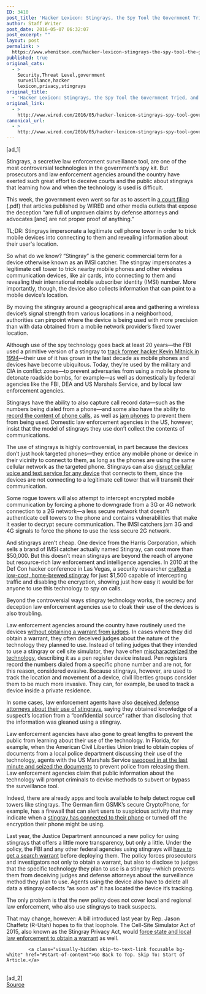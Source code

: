 ```yaml
---
ID: 3410
post_title: 'Hacker Lexicon: Stingrays, the Spy Tool the Government Tried, and Failed, to Hide'
author: Staff Writer
post_date: 2016-05-07 06:32:07
post_excerpt: ""
layout: post
permalink: >
  https://www.whenitson.com/hacker-lexicon-stingrays-the-spy-tool-the-government-tried-and-failed-to-hide/
published: true
original_cats:
  - >
    Security,Threat Level,government
    surveillance,hacker
    lexicon,privacy,stingrays
original_title:
  - 'Hacker Lexicon: Stingrays, the Spy Tool the Government Tried, and Failed, to Hide'
original_link:
  - >
    http://www.wired.com/2016/05/hacker-lexicon-stingrays-spy-tool-government-tried-failed-hide/
canonical_url:
  - >
    http://www.wired.com/2016/05/hacker-lexicon-stingrays-spy-tool-government-tried-failed-hide/
---
```

 [ad_1]
<br><div id=""><p>Stingrays, a secretive law enforcement surveillance tool, are one of the most controversial technologies in the government’s spy kit. But prosecutors and law enforcement agencies around the country have exerted such great effort to deceive courts and the public about stingrays that learning how and when the technology is used is difficult. </p>
<p>This week, the government even went so far as to assert in <a href="https://www.wired.com/wp-content/uploads/2016/05/Stingray-no-deception.pdf">a court filing</a> (.pdf) that articles published by WIRED and other media outlets that expose the deception “are full of unproven claims by defense attorneys and advocates [and] are not proper proof of anything.”</p>
<p data-js="fader" class="pullquote carve fader">
	TL;DR: Stingrays impersonate a legitimate cell phone tower in order to trick mobile devices into connecting to them and revealing information about their user's location.	<span class="attribution"/>
</p>

<p>So what do we know? “Stingray” is the generic commercial term for a device otherwise known as an IMSI catcher. The stingray impersonates a legitimate cell tower to trick nearby mobile phones and other wireless communication devices, like air cards, into connecting to them and revealing their international mobile subscriber identity (IMSI) number. More importantly, though, the device also collects information that can point to a mobile device’s location.</p>
<p>By moving the stingray around a geographical area and gathering a wireless device’s signal strength from various locations in a neighborhood, authorities can pinpoint where the device is being used with more precision than with data obtained from a mobile network provider’s fixed tower location.</p>
<p>Although use of the spy technology goes back at least 20 years—the FBI used a primitive version of a stingray to <a href="http://archive.wired.com/wired/archive/4.02/catching.html">track former hacker Kevin Mitnick in 1994</a>—their use of it has grown in the last decade as mobile phones and devices have become ubiquitous. Today, they’re used by the military and CIA in conflict zones—to prevent adversaries from using a mobile phone to detonate roadside bombs, for example—as well as domestically by federal agencies like the FBI, DEA and US Marshals Service, and by local law enforcement agencies.</p>
<p>Stingrays have the ability to also capture call record data—such as the numbers being dialed from a phone—and some also have the ability to <a href="https://www.wired.com/2015/10/stingray-government-spy-tools-can-record-calls-new-documents-confirm/">record the content of phone calls</a>, as well as <a href="https://www.wired.com/2011/10/datong-surveillance/">jam phones</a> to prevent them from being used. Domestic law enforcement agencies in the US, however, insist that the model of stingrays they use don’t collect the contents of communications.</p>
<p>The use of stingrays is highly controversial, in part because the devices don’t just hook targeted phones—they entice any mobile phone or device in their vicinity to connect to them, as long as the phones are using the same cellular network as the targeted phone. Stingrays can also <a href="http://www.wired.com/2015/03/feds-admit-stingrays-can-disrupt-cell-service-bystanders/">disrupt cellular voice and text service for any device</a> that connects to them, since the devices are not connecting to a legitimate cell tower that will transmit their communication.</p>
<p>Some rogue towers will also attempt to intercept encrypted mobile communication by forcing a phone to downgrade from a 3G or 4G network connection to a 2G network—a less secure network that doesn’t authenticate cell towers to the phone and contains vulnerabilities that make it easier to decrypt secure communication. The IMSI catchers jam 3G and 4G signals to force the phone to use the less secure 2G network.</p>
<p>And stingrays aren’t cheap. One device from the Harris Corporation, which sells a brand of IMSI catcher actually named Stingray, can cost more than $50,000. But this doesn’t mean stingrays are beyond the reach of anyone but resource-rich law enforcement and intelligence agencies. In 2010 at the Def Con hacker conference in Las Vegas, a security researcher <a href="http://www.wired.com/2010/07/intercepting-cell-phone-calls/">crafted a low-cost, home-brewed stingray</a> for just $1,500 capable of intercepting traffic and disabling the encryption, showing just how easy it would be for anyone to use this technology to spy on calls. </p>
<p>Beyond the controversial ways stingray technology works, the secrecy and deception law enforcement agencies use to cloak their use of the devices is also troubling.</p>



<p>Law enforcement agencies around the country have routinely used the devices <a href="http://www.wired.com/2014/03/stingray/">without obtaining a warrant from judges</a>. In cases where they did obtain a warrant, they often deceived judges about the nature of the technology they planned to use. Instead of telling judges that they intended to use a stingray or cell site simulator, they have often <a href="http://www.wired.com/2015/04/ny-cops-used-stingray-spy-tool-46-times-without-warrant/">mischaracterized the technology</a>, describing it as a pen register device instead. Pen registers record the numbers dialed from a specific phone number and are not, for this reason, considered evasive. Because stingrays, however, are used to track the location and movement of a device, civil liberties groups consider them to be much more invasive. They can, for example, be used to track a device inside a private residence.</p>
<p>In some cases, law enforcement agents have also <a href="http://www.wired.com/2014/06/feds-told-cops-to-deceive-courts-about-stingray/">deceived defense attorneys about their use of stingrays</a>, saying they obtained knowledge of a suspect’s location from a “confidential source” rather than disclosing that the information was gleaned using a stingray.</p>
<p>Law enforcement agencies have also gone to great lengths to prevent the public from learning about their use of the technology. In Florida, for example, when the American Civil Liberties Union tried to obtain copies of documents from a local police department discussing their use of the technology, agents with the US Marshals Service <a href="http://www.wired.com/2014/06/feds-seize-stingray-documents/">swooped in at the last minute and seized the documents</a> to prevent police from releasing them. Law enforcement agencies claim that public information about the technology will prompt criminals to devise methods to subvert or bypass the surveillance tool. </p>
<p>Indeed, there are already apps and tools available to help detect rogue cell towers like stingrays. The German firm GSMK’s secure CryptoPhone, for example, has a firewall that can alert users to suspicious activity that may indicate when a <a href="http://www.wired.com/2014/09/cryptophone-firewall-identifies-rogue-cell-towers/">stingray has connected to their phone</a> or turned off the encryption their phone might be using. </p>
<p>Last year, the Justice Department announced a new policy for using stingrays that offers a little more transparency, but only a little. Under the policy, the FBI and any other federal agencies using stingrays will <a href="https://www.wired.com/2015/09/feds-need-warrant-spy-stingrays-now/">have to get a search warrant</a> before deploying them. The policy forces prosecutors and investigators not only to obtain a warrant, but also to disclose to judges that the specific technology they plan to use is a stingray—which prevents them from deceiving judges and defense attorneys about the surveillance method they plan to use. Agents using the device also have to delete all data a stingray collects “as soon as” it has located the device it’s tracking. </p>
<p>The only problem is that the new policy does not cover local and regional law enforcement, who also use stingrays to track suspects.</p>
<p>That may change, however: A bill introduced last year by Rep. Jason Chaffetz (R-Utah) hopes to fix that loophole. The Cell-Site Simulator Act of 2015, also known as the Stingray Privacy Act, would <a href="https://www.wired.com/2015/11/new-bill-would-force-cops-to-get-warrants-before-spying-with-stingrays/">force state and local law enforcement to obtain a warrant</a> as well.</p>

			<a class="visually-hidden skip-to-text-link focusable bg-white" href="#start-of-content">Go Back to Top. Skip To: Start of Article.</a>

			
</div>
<br>[ad_2]
<br><a href="http://www.wired.com/2016/05/hacker-lexicon-stingrays-spy-tool-government-tried-failed-hide/">Source </a>
